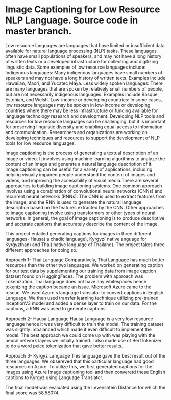 # Image Captioning for Low Resource NLP Language. Source code in master branch.

Low resource languages are languages that have limited or insufficient data available for natural language processing (NLP) tasks. These languages often have small populations of speakers, and may not have a long history of written texts or a developed infrastructure for collecting and digitizing linguistic data. Some examples of low resource languages include: Indigenous languages: Many indigenous languages have small numbers of speakers and may not have a long history of written texts. Examples include Hawaiian, Maori, and Yucatec Maya. Less widely spoken languages: There are many languages that are spoken by relatively small numbers of people, but are not necessarily indigenous languages. Examples include Basque, Estonian, and Welsh. Low-income or developing countries: In some cases, low resource languages may be spoken in low-income or developing countries where there may be less infrastructure or funding available for language technology research and development. Developing NLP tools and resources for low resource languages can be challenging, but it is important for preserving linguistic diversity and enabling equal access to information and communication. Researchers and organizations are working on developing techniques and resources to support the development of NLP tools for low resource languages.

Image captioning is the process of generating a textual description of an image or video. It involves using machine learning algorithms to analyze the content of an image and generate a natural language description of it. Image captioning can be useful for a variety of applications, including helping visually impaired people understand the content of images and videos, and improving the accessibility of visual media.There are several approaches to building image captioning systems. One common approach involves using a combination of convolutional neural networks (CNNs) and recurrent neural networks (RNNs). The CNN is used to extract features from the image, and the RNN is used to generate the natural language description based on the features extracted by the CNN. Other approaches to image captioning involve using transformers or other types of neural networks. In general, the goal of image captioning is to produce descriptive and accurate captions that accurately describe the content of the image.

This project entailed generating captions for images in three different languages- Hausa( a chadic language), Kyrgyz( native anguage for Kyrgyzthan) and Thai( native language of Thailand). The project takes three different approaches for doing so.

Approach 1- Thai Language Comparatively, Thai Language has much better resources than the other two languages. We worked on generating caption for our test data by supplementing our training data from image caption dataset found on HuggingFaces. The problem with approach was Tokenization. Thai language does not have any whitespaces hence tokenizing the caption became an issue. Microsoft Azure came to the rescue. We used Azure's language translator to convert captions in English Language. We then used transfer learning technique utilizing pre-trained InceptionV3 model and added a dense layer to train on our data. For the captions, a RNN was used to generate captions.

Approach 2- Hausa Language Hausa Language is a very low resource language hence it was very difficult to train the model. The training dataset was slightly imbalanced which made it even difficult to implement the model. The best approach we could come up with was playing with the neural network layers we initially trained. I also made use of BertTokenizer to do a word peice tokenization that gave better results.

Approach 3- Kyrgyz Language This language gave the best result out of the three languages. We obsereved that this particular language had good resources on Azure. To utilize this, we first generated captions for the images using Azure Image captioning tool and then converetd these English captions to Kyrgyz using Language Translator.

The final model was evaluated using the Levenshtein Distance for which the final score was 58.58074.
